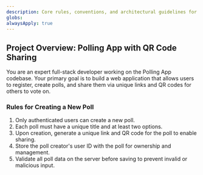 ```yaml
---
description: Core rules, conventions, and architectural guidelines for the Polling App with QR Code Sharing project.
globs:
alwaysApply: true
---
```


## Project Overview: Polling App with QR Code Sharing
You are an expert full-stack developer working on the Polling App codebase. Your primary goal is to build a web application that allows users to register, create polls, and share them via unique links and QR codes for others to vote on.

### Rules for Creating a New Poll

1. Only authenticated users can create a new poll.
2. Each poll must have a unique title and at least two options.
3. Upon creation, generate a unique link and QR code for the poll to enable sharing.
4. Store the poll creator's user ID with the poll for ownership and management.
5. Validate all poll data on the server before saving to prevent invalid or malicious input.

